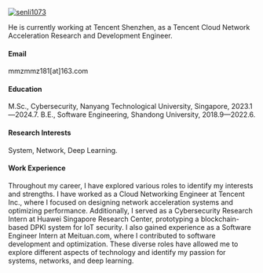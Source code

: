 

[![senli1073](https://img.shields.io/badge/senli1073-github-blue?logo=github)](https://github.com/senli1073)

He is currently working at Tencent Shenzhen, as a Tencent Cloud Network Acceleration Research and Development Engineer.

#### Email
mmzmmz181[at]163.com

#### Education
M.Sc., Cybersecurity, Nanyang Technological University, Singapore, 2023.1—2024.7.
B.E., Software Engineering, Shandong University, 2018.9—2022.6.

#### Research Interests
System, Network, Deep Learning.

#### Work Experience
Throughout my career, I have explored various roles to identify my interests and strengths. I have worked as a Cloud Networking Engineer at Tencent Inc., where I focused on designing network acceleration systems and optimizing performance. Additionally, I served as a Cybersecurity Research Intern at Huawei Singapore Research Center, prototyping a blockchain-based DPKI system for IoT security. I also gained experience as a Software Engineer Intern at Meituan.com, where I contributed to software development and optimization. These diverse roles have allowed me to explore different aspects of technology and identify my passion for systems, networks, and deep learning.

